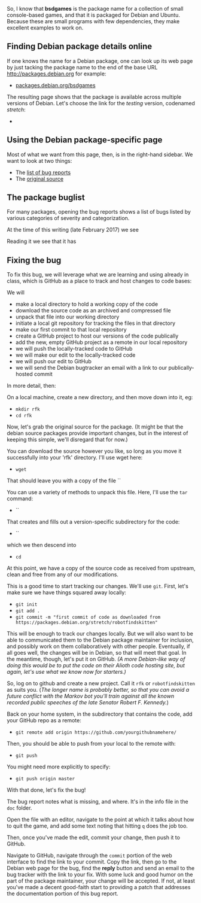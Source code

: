 
So, I know that **bsdgames** is the package name for a collection of small
console-based games, and that it is packaged for Debian and Ubuntu.  Because
these are small programs with few dependencies, they make excellent examples
to work on.

## Finding Debian package details online

If one knows the name for a Debian package, one can look up its web page by
just tacking the package name to the end of the base URL
http://packages.debian.org for example:

 * [packages.debian.org/bsdgames](http://packages.debian.org/bsdgames)

The resulting page shows that the package is available across multiple
versions of Debian.  Let's choose the link for the *testing* version,
codenamed *stretch*:

  * []()

## Using the Debian package-specific page

Most of what we want from this page, then, is in the right-hand sidebar. We
want to look at two things:

  * The [list of bug reports]()
  * The [original source]()

## The package buglist

For many packages, opening the bug reports shows a list of bugs listed by
various categories of severity and categorization.

At the time of this writing (late February 2017) we
see 

Reading it we see that it has 

## Fixing the bug

To fix this bug, we will leverage what we are learning and using already in
class, which is GitHub as a place to track and host changes to code bases:

We will 
 
  * make a local directory to hold a working copy of the code  
  * download the source code as an archived and compressed file
  * unpack that file into our working directory
  * initiate a local git repository for tracking the files in that directory
  * make our first commit to that local repository
  * create a GitHub project to host our versions of the code publically
  * add the new, empty GitHub project as a remote in our local repository
  * we will push the locally-tracked code to GitHub
  * we will make our edit to the locally-tracked code
  * we will push our edit to GitHub
  * we will send the Debian bugtracker an email with a link to our publically-hosted commit

In more detail, then:

On a local machine, create a new directory, and then move down into it, eg:

  * `mkdir rfk`
  * `cd rfk`

Now, let's grab the original source for the package. (It might be that the
debian source packages provide important changes, but in the interest of
keeping this simple, we'll disregard that for now.)

You can download the source however you like, so long as you move it
successfully into your 'rfk' directory. I'll use wget here:

  * `wget  `

That should leave you with a copy of the file ``

You can use a variety of methods to unpack this file. Here, I'll use the
`tar` command:

  * ``

That creates and fills out a version-specific subdirectory for the code:

  * ``

which we then descend into

  * `cd `

At this point, we have a copy of the source code as received from upstream,
clean and free from any of our modifications.

This is a good time to start tracking our changes. We'll use `git`. First,
let's make sure we have things squared away locally:

  * `git init`
  * `git add . `
  * `git commit -m "first commit of code as downloaded from https://packages.debian.org/stretch/robotfindskitten"`

This will be enough to track our changes locally. But we will also want to
be able to communicated them to the Debian package maintainer for inclusion,
and possibly work on them collaboratively with other people.  Eventually, if
all goes well, the changes will be in Debian, so that will meet that goal. 
In the meantime, though, let's put it on GitHub.  _(A more Debian-like way of
doing this would be to put the code on their Alioth code hosting site, but
again, let's use what we know now for starters.)_

So, log on to github and create a new project. Call it `rfk` or
`robotfindskitten` as suits you.  (_The longer name is probably better, so
that you can avoid a future conflict with the Markov bot you'll train
against all the known recorded public speeches of the late Senator Robert F. 
Kennedy._)

Back on your home system, in the subdirectory that contains the code, add your GitHub repo as a remote:

  * `git remote add origin https://github.com/yourgithubnamehere/  `

Then, you should be able to push from your local to the remote with:

  * `git push`

You might need more explicitly to specify:

  * `git push origin master`

With that done, let's fix the bug!

The bug report notes what is missing, and where. It's in the info file in
the `doc` folder.

Open the file with an editor, navigate to the point at which it talks about
how to quit the game, and add some text noting that hitting `q` does the job
too.

Then, once you've made the edit, commit your change, then push it to GitHub.

Navigate to GitHub, navigate through the `commit` portion of the web
interface to find the link to your commit.  Copy the link, then go to the
Debian web page for the bug, find the **reply** button and send an email to
the bug tracker with the link to your fix.  With some luck and good humor on
the part of the package maintainer, your change will be accepted.  If not,
at least you've made a decent good-faith start to providing a patch that
addresses the documentation portion of this bug report.

